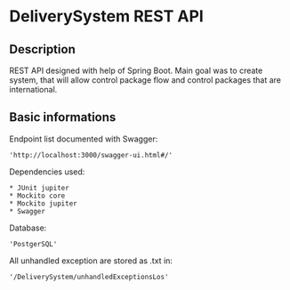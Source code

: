 # DeliverySystem REST API

## Description

REST API designed with help of Spring Boot. Main goal was to create system, that will allow 
control package flow and control packages that are international.

## Basic informations

Endpoint list documented with Swagger:
     
    'http://localhost:3000/swagger-ui.html#/'
    
 Dependencies used:
    
    * JUnit jupiter
    * Mockito core
    * Mockito jupiter
    * Swagger
    
 Database:
   
    'PostgerSQL'
   
 All unhandled exception are stored as .txt in: 
 
    '/DeliverySystem/unhandledExceptionsLos'